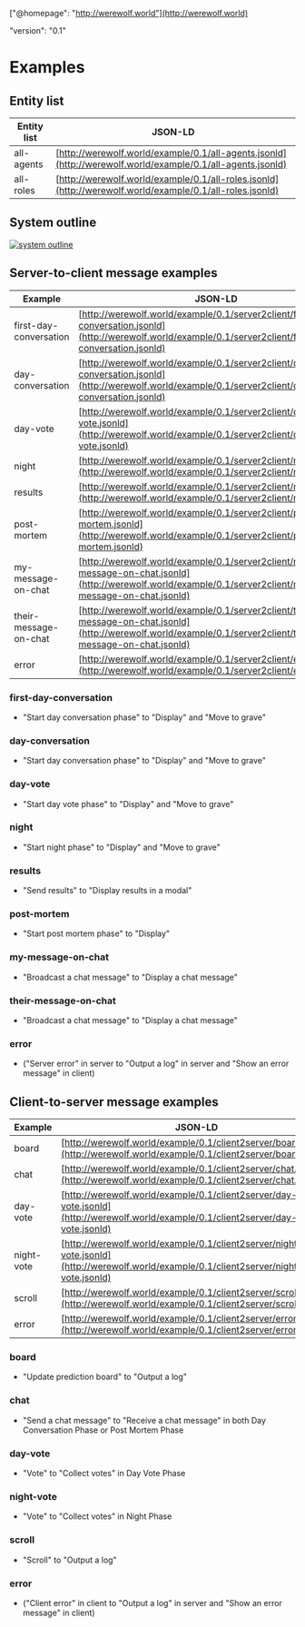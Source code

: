 ["@homepage": "http://werewolf.world"](http://werewolf.world)

"version": "0.1"

# Examples

## Entity list

|Entity list|JSON-LD|
---|---
|all-agents|[http://werewolf.world/example/0.1/all-agents.jsonld](http://werewolf.world/example/0.1/all-agents.jsonld)|
|all-roles|[http://werewolf.world/example/0.1/all-roles.jsonld](http://werewolf.world/example/0.1/all-roles.jsonld)|

## System outline

<a href="http://werewolf.world/diagram/0.1/werewolf_system_outline.svg" target="_blank">![system outline](http://werewolf.world/diagram/0.1/werewolf_system_outline.png)</a>

## Server-to-client message examples

|Example|JSON-LD|
---|---
|first-day-conversation|[http://werewolf.world/example/0.1/server2client/first-day-conversation.jsonld](http://werewolf.world/example/0.1/server2client/first-day-conversation.jsonld)|
|day-conversation|[http://werewolf.world/example/0.1/server2client/day-conversation.jsonld](http://werewolf.world/example/0.1/server2client/day-conversation.jsonld)|
|day-vote|[http://werewolf.world/example/0.1/server2client/day-vote.jsonld](http://werewolf.world/example/0.1/server2client/day-vote.jsonld)|
|night|[http://werewolf.world/example/0.1/server2client/night.jsonld](http://werewolf.world/example/0.1/server2client/night.jsonld)|
|results|[http://werewolf.world/example/0.1/server2client/results.jsonld](http://werewolf.world/example/0.1/server2client/results.jsonld)|
|post-mortem|[http://werewolf.world/example/0.1/server2client/post-mortem.jsonld](http://werewolf.world/example/0.1/server2client/post-mortem.jsonld)|
|my-message-on-chat|[http://werewolf.world/example/0.1/server2client/my-message-on-chat.jsonld](http://werewolf.world/example/0.1/server2client/my-message-on-chat.jsonld)|
|their-message-on-chat|[http://werewolf.world/example/0.1/server2client/their-message-on-chat.jsonld](http://werewolf.world/example/0.1/server2client/their-message-on-chat.jsonld)|
|error|[http://werewolf.world/example/0.1/server2client/error.jsonld](http://werewolf.world/example/0.1/server2client/error.jsonld)|

### first-day-conversation

* "Start day conversation phase" to "Display" and "Move to grave"

### day-conversation

* "Start day conversation phase" to "Display" and "Move to grave"

### day-vote

* "Start day vote phase" to "Display" and "Move to grave"

### night

* "Start night phase" to "Display" and "Move to grave"

### results

* "Send results" to "Display results in a modal"

### post-mortem

* "Start post mortem phase" to "Display"

### my-message-on-chat

* "Broadcast a chat message" to "Display a chat message"

### their-message-on-chat

* "Broadcast a chat message" to "Display a chat message"

### error

* ("Server error" in server to "Output a log" in server and "Show an error message" in client)

## Client-to-server message examples

|Example|JSON-LD|
---|---
|board|[http://werewolf.world/example/0.1/client2server/board.jsonld](http://werewolf.world/example/0.1/client2server/board.jsonld)|
|chat|[http://werewolf.world/example/0.1/client2server/chat.jsonld](http://werewolf.world/example/0.1/client2server/chat.jsonld)|
|day-vote|[http://werewolf.world/example/0.1/client2server/day-vote.jsonld](http://werewolf.world/example/0.1/client2server/day-vote.jsonld)|
|night-vote|[http://werewolf.world/example/0.1/client2server/night-vote.jsonld](http://werewolf.world/example/0.1/client2server/night-vote.jsonld)|
|scroll|[http://werewolf.world/example/0.1/client2server/scroll.jsonld](http://werewolf.world/example/0.1/client2server/scroll.jsonld)|
|error|[http://werewolf.world/example/0.1/client2server/error.jsonld](http://werewolf.world/example/0.1/client2server/error.jsonld)|

### board

* "Update prediction board" to "Output a log"

### chat

* "Send a chat message" to "Receive a chat message" in both Day Conversation Phase or Post Mortem Phase

### day-vote

* "Vote" to "Collect votes" in Day Vote Phase

### night-vote

* "Vote" to "Collect votes" in Night Phase

### scroll

* "Scroll" to "Output a log"

### error

* ("Client error" in client to "Output a log" in server and "Show an error message" in client)
